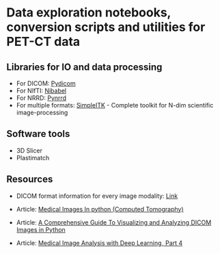 # Data exploration notebooks, conversion scripts and utilities for PET-CT data


## Libraries for IO and data processing

- For DICOM: [Pydicom](https://pydicom.github.io/)
- For NIfTI:  [Nibabel](https://nipy.org/nibabel/)
- For NRRD: [Pynrrd](https://pynrrd.readthedocs.io/en/latest/)
- For multiple formats: [SimpleITK](https://simpleitk.org/) - Complete toolkit for N-dim scientific image-processing

## Software tools

- 3D Slicer
- Plastimatch


## Resources

- DICOM format information for every image modality: [Link](https://dicom.innolitics.com/ciods/ct-image)

- Article: [Medical Images In python (Computed Tomography)](https://vincentblog.xyz/posts/medical-images-in-python-computed-tomography)
- Article: [A Comprehensive Guide To Visualizing and Analyzing DICOM Images in Python](https://medium.com/@hengloose/a-comprehensive-starter-guide-to-visualizing-and-analyzing-dicom-images-in-python-7a8430fcb7ed)
- Article: [Medical Image Analysis with Deep Learning , Part 4](https://www.kdnuggets.com/2017/07/medical-image-analysis-deep-learning-part-4.html)
